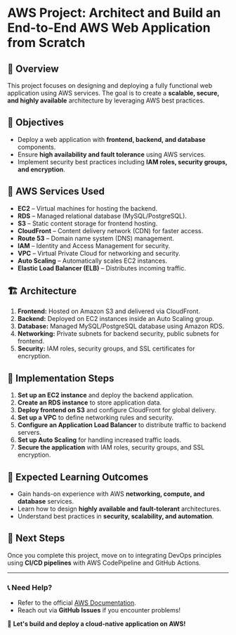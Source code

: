 # AWS Project: Architect and Build an End-to-End AWS Web Application from Scratch

## 🚀 Overview
This project focuses on designing and deploying a fully functional web application using AWS services. The goal is to create a **scalable, secure, and highly available** architecture by leveraging AWS best practices.

## 🎯 Objectives
- Deploy a web application with **frontend, backend, and database** components.
- Ensure **high availability and fault tolerance** using AWS services.
- Implement security best practices including **IAM roles, security groups, and encryption**.

## 🔧 AWS Services Used
- **EC2** – Virtual machines for hosting the backend.
- **RDS** – Managed relational database (MySQL/PostgreSQL).
- **S3** – Static content storage for frontend hosting.
- **CloudFront** – Content delivery network (CDN) for faster access.
- **Route 53** – Domain name system (DNS) management.
- **IAM** – Identity and Access Management for security.
- **VPC** – Virtual Private Cloud for networking and security.
- **Auto Scaling** – Automatically scales EC2 instances.
- **Elastic Load Balancer (ELB)** – Distributes incoming traffic.

## 🏗 Architecture
1. **Frontend:** Hosted on Amazon S3 and delivered via CloudFront.
2. **Backend:** Deployed on EC2 instances inside an Auto Scaling group.
3. **Database:** Managed MySQL/PostgreSQL database using Amazon RDS.
4. **Networking:** Private subnets for backend security, public subnets for frontend.
5. **Security:** IAM roles, security groups, and SSL certificates for encryption.

## 📌 Implementation Steps
1. **Set up an EC2 instance** and deploy the backend application.
2. **Create an RDS instance** to store application data.
3. **Deploy frontend on S3** and configure CloudFront for global delivery.
4. **Set up a VPC** to define networking rules and security.
5. **Configure an Application Load Balancer** to distribute traffic to backend servers.
6. **Set up Auto Scaling** for handling increased traffic loads.
7. **Secure the application** with IAM roles, security groups, and SSL encryption.

## 🎯 Expected Learning Outcomes
- Gain hands-on experience with AWS **networking, compute, and database** services.
- Learn how to design **highly available and fault-tolerant** architectures.
- Understand best practices in **security, scalability, and automation**.

## 📢 Next Steps
Once you complete this project, move on to integrating DevOps principles using **CI/CD pipelines** with AWS CodePipeline and GitHub Actions.

---

### **📞 Need Help?**
- Refer to the official [AWS Documentation](https://docs.aws.amazon.com/).
- Reach out via **GitHub Issues** if you encounter problems!

🚀 **Let's build and deploy a cloud-native application on AWS!**

